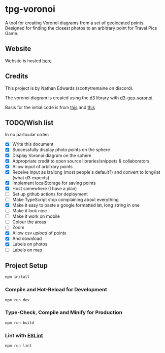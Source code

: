 # tpg-voronoi

A tool for creating Voronoi diagrams from a set of geolocated points. Designed for finding the closest photos to an arbitrary point for Travel Pics Game.

## Website

Website is hosted [here](https://tpg.scottytremaine.uk/)

## Credits

This project is by Nathan Edwards (scottytremaine on discord).

The voronoi diagram is created using the [d3](https://www.npmjs.com/package/d3) library with [d3-geo-voronoi](https://www.npmjs.com/package/d3-geo-voronoi).

Basis for the initial code is from [this](https://observablehq.com/@d3/world-airports-voronoi) and [this](https://observablehq.com/@d3/world-tour)


## TODO/Wish list
In no particular order:

- [x] Write this document
- [x] Successfully display photo points on the sphere
- [x] Display Voronoi diagram on the sphere
- [x] Appropriate credit to open source libraries/snippets & collaborators
- [x] Allow input of arbitrary points
- [x] Receive input as lat/long (most people's default?) and convert to long/lat (what d3 expects)
- [x] Implement localStorage for saving points
- [x] Host somewhere (I have a plan)
- [ ] Set up github actions for deployment
- [ ] Make TypeScript stop complaining about everything
- [x] Make it easy to paste a google formatted lat, long string in one
- [ ] Make it look nice
- [ ] Make it work on mobile
- [ ] Colour the areas
- [ ] Zoom
- [x] Allow csv *upload* of points
- [x] And download
- [x] Labels on photos
- [ ] Labels on map

## Project Setup

```sh
npm install
```

### Compile and Hot-Reload for Development

```sh
npm run dev
```

### Type-Check, Compile and Minify for Production

```sh
npm run build
```

### Lint with [ESLint](https://eslint.org/)

```sh
npm run lint
```
